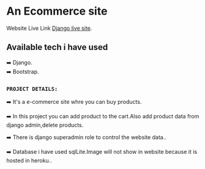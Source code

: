 # An Ecommerce site

Website Live Link [Django live site](https://clothcenterdjango.herokuapp.com/).

## Available tech i have used

:arrow_right: Django. <br/>
:arrow_right: Bootstrap. <br/>



### `PROJECT DETAILS:`

:arrow_right: It's a e-commerce site whre you can buy products. <br/>

:arrow_right: In this project you can add product to the cart.Also add product data from django admin,delete products. <br/>

:arrow_right: There is django superadmin role to control the website data..<br/>



:arrow_right: Database i have used sqlLite.Image will not show in website because it is hosted in heroku.. <br/>
